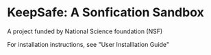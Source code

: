 # KeepSafe: A Sonfication Sandbox
A project funded by National Science foundation (NSF)

For installation instructions, see "User Installlation Guide"
